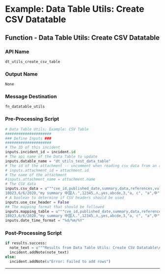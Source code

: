 <!--
    DO NOT MANUALLY EDIT THIS FILE
    THIS FILE IS AUTOMATICALLY GENERATED WITH resilient-circuits codegen
-->

# Example: Data Table Utils: Create CSV Datatable

## Function - Data Table Utils: Create CSV Datatable

### API Name
`dt_utils_create_csv_table`

### Output Name
`None`

### Message Destination
`fn_datatable_utils`

### Pre-Processing Script
```python
# Data Table Utils: Example: CSV Table
#####################
### Define Inputs ###
#####################
# The ID of this incident
inputs.incident_id = incident.id
# The api name of the Data Table to update
inputs.datable_name = "dt_utils_test_data_table"
# The id of the attachment -- uncomment when reading csv data from an attachmennt
# inputs.attachment_id = attachment.id
# The name of the attachment
#inputs.attachment_name = attachment.name
# The CSV data
inputs.csv_data = u"""cve_id,published_date,summary,data,references,vulnerability_configuration,more_data,select,multi_select, extra 
18023,6/6/2020,"my summary 中国人.",12345,人,yes,abcde,3,"a, c", "a",中"""
# A boolean to determine if CSV headers should be used
inputs.use_csv_header = False
## The mapping format that should be followed
inputs.mapping_table = u"""cve_id,published_date,summary,data,references,vulnerability_configuration,more_data,select,multi_select, extra 
18023,6/6/2020,"my summary 中国人.",12345,人,yes,abcde,3,"a, c", "a",中"""
inputs.date_time_format = "%d/%m/%Y"
```

### Post-Processing Script
```python
if results.success:
  note_text = u"""Results from Data Table Utils: Create CSV Datatable\nData Source: {0}\nRows added: {1}\nRows not added: {2}""".format( results.content.data_source, results.content.rows_added, results.content.rows_with_errors )
  incident.addNote(note_text)
else:
  incident.addNote(u"Error: Failed to add rows")
```

---

